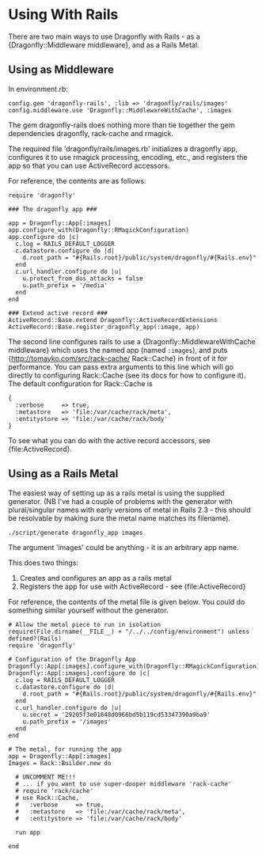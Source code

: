 Using With Rails
================

There are two main ways to use Dragonfly with Rails - as a {Dragonfly::Middleware middleware},
and as a Rails Metal.

Using as Middleware
-------------------
In environment.rb:

    config.gem 'dragonfly-rails', :lib => 'dragonfly/rails/images'
    config.middleware.use 'Dragonfly::MiddlewareWithCache', :images

The gem dragonfly-rails does nothing more than tie together the gem dependencies dragonfly,
rack-cache and rmagick.

The required file 'dragonfly/rails/images.rb' initializes a dragonfly app, configures it to use rmagick processing, encoding, etc.,
and registers the app so that you can use ActiveRecord accessors.

For reference, the contents are as follows:

    require 'dragonfly'

    ### The dragonfly app ###

    app = Dragonfly::App[:images]
    app.configure_with(Dragonfly::RMagickConfiguration)
    app.configure do |c|
      c.log = RAILS_DEFAULT_LOGGER
      c.datastore.configure do |d|
        d.root_path = "#{Rails.root}/public/system/dragonfly/#{Rails.env}"
      end
      c.url_handler.configure do |u|
        u.protect_from_dos_attacks = false
        u.path_prefix = '/media'
      end
    end

    ### Extend active record ###
    ActiveRecord::Base.extend Dragonfly::ActiveRecordExtensions
    ActiveRecord::Base.register_dragonfly_app(:image, app)

The second line configures rails to use a {Dragonfly::MiddlewareWithCache middleware} which uses the named app (named `:images`), and puts
{http://tomayko.com/src/rack-cache/ Rack::Cache} in front of it for performance.
You can pass extra arguments to this line which will go directly to configuring Rack::Cache (see its docs for how to configure it).
The default configuration for Rack::Cache is

    {
      :verbose     => true,
      :metastore   => 'file:/var/cache/rack/meta',
      :entitystore => 'file:/var/cache/rack/body'
    }

To see what you can do with the active record accessors, see {file:ActiveRecord}.

Using as a Rails Metal
----------------------
The easiest way of setting up as a rails metal is using the supplied generator.
(NB I've had a couple of problems with the generator with plural/singular names with early versions of metal in Rails 2.3 -
this should be resolvable by making sure the metal name matches its filename).

    ./script/generate dragonfly_app images
    
The argument 'images' could be anything - it is an arbitrary app name.

This does two things:

1. Creates and configures an app as a rails metal
2. Registers the app for use with ActiveRecord - see {file:ActiveRecord}

For reference, the contents of the metal file is given below. You could do something similar yourself without the generator.

    # Allow the metal piece to run in isolation
    require(File.dirname(__FILE__) + "/../../config/environment") unless defined?(Rails)
    require 'dragonfly'

    # Configuration of the Dragonfly App
    Dragonfly::App[:images].configure_with(Dragonfly::RMagickConfiguration)
    Dragonfly::App[:images].configure do |c|
      c.log = RAILS_DEFAULT_LOGGER
      c.datastore.configure do |d|
        d.root_path = "#{Rails.root}/public/system/dragonfly/#{Rails.env}"
      end
      c.url_handler.configure do |u|
        u.secret = '29205f3e01648d0966bd5b119cd53347390a9ba9'
        u.path_prefix = '/images'
      end
    end

    # The metal, for running the app
    app = Dragonfly::App[:images]
    Images = Rack::Builder.new do

      # UNCOMMENT ME!!!
      # ... if you want to use super-dooper middleware 'rack-cache'
      # require 'rack/cache'
      # use Rack::Cache,
      #   :verbose     => true,
      #   :metastore   => 'file:/var/cache/rack/meta',
      #   :entitystore => 'file:/var/cache/rack/body'

      run app

    end
